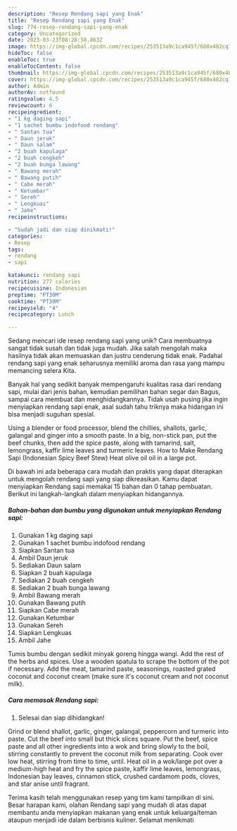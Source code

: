 ```yaml
---
description: "Resep Rendang sapi yang Enak"
title: "Resep Rendang sapi yang Enak"
slug: 774-resep-rendang-sapi-yang-enak
category: Uncategorized
date: 2023-03-23T08:28:58.863Z
image: https://img-global.cpcdn.com/recipes/253513a9c1ca945f/680x482cq70/rendang-sapi-foto-resep-utama.jpg
hideToc: false
enableToc: true
enableTocContent: false
thumbnail: https://img-global.cpcdn.com/recipes/253513a9c1ca945f/680x482cq70/rendang-sapi-foto-resep-utama.jpg
cover: https://img-global.cpcdn.com/recipes/253513a9c1ca945f/680x482cq70/rendang-sapi-foto-resep-utama.jpg
author: Admin
authorAv: notfound
ratingvalue: 4.5
reviewcount: 6
recipeingredient:
- "1 kg daging sapi"
- "1 sachet bumbu indofood rendang"
- " Santan tua"
- " Daun jeruk"
- " Daun salam"
- "2 buah kapulaga"
- "2 buah cengkeh"
- "2 buah bunga lawang"
- " Bawang merah"
- " Bawang putih"
- " Cabe merah"
- " Ketumbar"
- " Sereh"
- " Lengkuas"
- " Jahe"
recipeinstructions:

- "Sudah jadi dan siap dinikmati!"
categories:
- Resep
tags:
- rendang
- sapi

katakunci: rendang sapi 
nutrition: 277 calories
recipecuisine: Indonesian
preptime: "PT30M"
cooktime: "PT39M"
recipeyield: "4"
recipecategory: Lunch

---
```





Sedang mencari ide resep rendang sapi yang unik? Cara membuatnya sangat tidak susah dan tidak juga mudah. Jika salah mengolah maka hasilnya tidak akan memuaskan dan justru cenderung tidak enak. Padahal rendang sapi yang enak seharusnya memiliki aroma dan rasa yang mampu memancing selera Kita.





Banyak hal yang sedikit banyak mempengaruhi kualitas rasa dari rendang sapi, mulai dari jenis bahan, kemudian pemilihan bahan segar dan Bagus, sampai cara membuat dan menghidangkannya. Tidak usah pusing jika ingin menyiapkan rendang sapi enak,      asal sudah tahu triknya maka hidangan ini bisa menjadi suguhan spesial.














Using a blender or food processor, blend the chillies, shallots, garlic, galangal and ginger into a smooth paste. In a big, non-stick pan, put the beef chunks, then add the spice paste, along with tamarind, salt, lemongrass, kaffir lime leaves and turmeric leaves. How to Make Rendang Sapi (Indonesian Spicy Beef Stew) Heat olive oil oil in a large pot.






Di bawah ini ada beberapa cara mudah dan praktis yang dapat diterapkan untuk mengolah rendang sapi yang siap dikreasikan. Kamu dapat menyiapkan Rendang sapi memakai 15 bahan dan 0 tahap pembuatan. Berikut ini langkah-langkah dalam menyiapkan hidangannya.

<!--inarticleads1-->

##### Bahan-bahan dan bumbu yang digunakan untuk menyiapkan Rendang sapi:

1. Gunakan 1 kg daging sapi
1. Gunakan 1 sachet bumbu indofood rendang
1. Siapkan  Santan tua
1. Ambil  Daun jeruk
1. Sediakan  Daun salam
1. Siapkan 2 buah kapulaga
1. Sediakan 2 buah cengkeh
1. Sediakan 2 buah bunga lawang
1. Ambil  Bawang merah
1. Gunakan  Bawang putih
1. Siapkan  Cabe merah
1. Gunakan  Ketumbar
1. Gunakan  Sereh
1. Siapkan  Lengkuas
1. Ambil  Jahe


Tumis bumbu dengan sedikit minyak goreng hingga wangi. Add the rest of the herbs and spices. Use a wooden spatula to scrape the bottom of the pot if necessary. Add the meat, tamarind paste, seasonings, roasted grated coconut and coconut cream (make sure it&#39;s coconut cream and not coconut milk). 

<!--inarticleads2-->

##### Cara memasak Rendang sapi:


1. Selesai dan siap dihidangkan!

Grind or blend shallot, garlic, ginger, galangal, peppercorn and turmeric into paste. Cut the beef into small but thick slices square. Put the beef, spice paste and all other ingredients into a wok and bring slowly to the boil, stirring constantly to prevent the coconut milk from separating. Cook over low heat, stirring from time to time, until. Heat oil in a wok/large pot over a medium-high heat and fry the spice paste, kaffir lime leaves, lemongrass, Indonesian bay leaves, cinnamon stick, crushed cardamom pods, cloves, and star anise until fragrant. 

Terima kasih telah menggunakan resep yang tim kami tampilkan di sini. Besar harapan kami, olahan Rendang sapi yang mudah di atas dapat membantu anda menyiapkan makanan yang enak untuk keluarga/teman ataupun menjadi ide dalam berbisnis kuliner. Selamat menikmati

